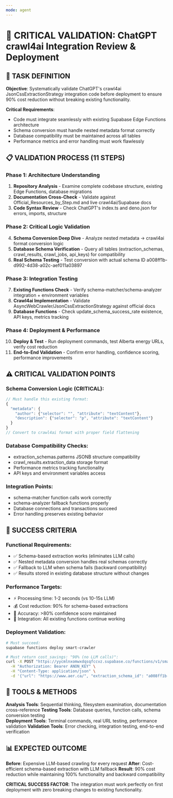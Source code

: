 ```yaml
---
mode: agent
---
```


# 🚨 CRITICAL VALIDATION: ChatGPT crawl4ai Integration Review & Deployment

## 🎯 **TASK DEFINITION**

**Objective**: Systematically validate ChatGPT's crawl4ai JsonCssExtractionStrategy integration code before deployment to ensure 90% cost reduction without breaking existing functionality.

**Critical Requirements**: 
- Code must integrate seamlessly with existing Supabase Edge Functions architecture
- Schema conversion must handle nested metadata format correctly  
- Database compatibility must be maintained across all tables
- Performance metrics and error handling must work flawlessly

## 📋 **VALIDATION PROCESS (11 STEPS)**

### **Phase 1: Architecture Understanding**
1. **Repository Analysis** - Examine complete codebase structure, existing Edge Functions, database migrations
2. **Documentation Cross-Check** - Validate against Official_Resources_by_Step.md and live crawl4ai/Supabase docs
3. **Code Syntax Review** - Check ChatGPT's index.ts and deno.json for errors, imports, structure

### **Phase 2: Critical Logic Validation**  
4. **Schema Conversion Deep Dive** - Analyze nested metadata → crawl4ai format conversion logic
5. **Database Schema Verification** - Query all tables (extraction_schemas, crawl_results, crawl_jobs, api_keys) for compatibility
6. **Real Schema Testing** - Test conversion with actual schema ID a008ff1b-d992-4d38-a02c-aef011a03897

### **Phase 3: Integration Testing**
7. **Existing Functions Check** - Verify schema-matcher/schema-analyzer integration + environment variables
8. **Crawl4ai Implementation** - Validate AsyncWebCrawler/JsonCssExtractionStrategy against official docs
9. **Database Functions** - Check update_schema_success_rate existence, API keys, metrics tracking

### **Phase 4: Deployment & Performance**
10. **Deploy & Test** - Run deployment commands, test Alberta energy URLs, verify cost reduction
11. **End-to-End Validation** - Confirm error handling, confidence scoring, performance improvements

## ⚠️ **CRITICAL VALIDATION POINTS**

### **Schema Conversion Logic (CRITICAL)**:
```typescript
// Must handle this existing format:
{
  "metadata": {
    "author": {"selector": "", "attribute": "textContent"},
    "description": {"selector": "p", "attribute": "textContent"}
  }
}
// Convert to crawl4ai format with proper field flattening
```

### **Database Compatibility Checks**:
- extraction_schemas.patterns JSONB structure compatibility
- crawl_results.extraction_data storage format
- Performance metrics tracking functionality
- API keys and environment variables access

### **Integration Points**:
- schema-matcher function calls work correctly
- schema-analyzer fallback functions properly  
- Database connections and transactions succeed
- Error handling preserves existing behavior

## 🎯 **SUCCESS CRITERIA**

### **Functional Requirements**:
- ✅ Schema-based extraction works (eliminates LLM calls)
- ✅ Nested metadata conversion handles real schemas correctly
- ✅ Fallback to LLM when schema fails (backward compatibility)
- ✅ Results stored in existing database structure without changes

### **Performance Targets**:
- ⚡ Processing time: 1-2 seconds (vs 10-15s LLM)
- 💰 Cost reduction: 90% for schema-based extractions
- 🎯 Accuracy: >80% confidence score maintained
- 🔄 Integration: All existing functions continue working

### **Deployment Validation**:
```bash
# Must succeed:
supabase functions deploy smart-crawler

# Must return cost_savings: "90% (no LLM calls)":
curl -X POST "https://yycmlnxomwxdqsqfccvz.supabase.co/functions/v1/smart-crawler" \
  -H "Authorization: Bearer ANON_KEY" \
  -H "Content-Type: application/json" \
  -d '{"url": "https://www.aer.ca/", "extraction_schema_id": "a008ff1b-d992-4d38-a02c-aef011a03897"}'
```

## 🔧 **TOOLS & METHODS**

**Analysis Tools**: Sequential thinking, filesystem examination, documentation cross-reference
**Testing Tools**: Database queries, function calls, schema conversion testing  
**Deployment Tools**: Terminal commands, real URL testing, performance validation
**Validation Tools**: Error checking, integration testing, end-to-end verification

## 📊 **EXPECTED OUTCOME**

**Before**: Expensive LLM-based crawling for every request
**After**: Cost-efficient schema-based extraction with LLM fallback
**Result**: 90% cost reduction while maintaining 100% functionality and backward compatibility

**CRITICAL SUCCESS FACTOR**: The integration must work perfectly on first deployment with zero breaking changes to existing functionality.